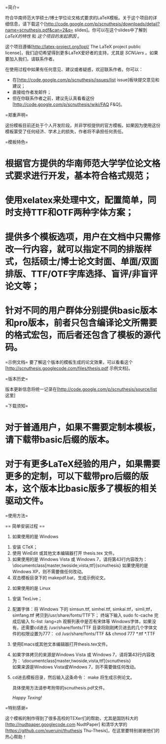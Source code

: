 =简介=

符合华南师范大学硕士/博士学位论文格式要求的LaTeX模板。关于这个项目的详细信息，请下载这个[http://code.google.com/p/scnuthesis/downloads/detail?name=scnuthesis.pdf&can=2&q= slides]。你可以在这个slides中了解到 *LaTeX的特性* 和 *这个项目的发起原因* 。

这个项目遵循[http://latex-project.org/lppl/ The LaTeX project public license]，我们迫切希望得到更多LaTeX爱好者的支持，尤其是 _SCNUers_ 。如果要加入我们，请联系作者。

在使用过程中如果有任何意见、建议或者疑惑，欢迎联系作者。你可以：
  * 在[http://code.google.com/p/scnuthesis/issues/list issue]板块提交意见和建议；
  * 直接给作者发邮件；
  * 但在你联系作者之前，建议先认真看看这份[http://code.google.com/p/scnuthesis/wiki/FAQ F&Q]。


=郑重声明=

这份模板目前还处于个人开发阶段，并非学校提供的官方模板。如果因为使用这份模板蒙受了任何经济、学术上的损失，作者将不承担任何责任。


=模板特色=

  # 根据官方提供的华南师范大学学位论文格式要求进行开发，基本符合格式规范；
  # 使用xelatex来处理中文，配置简单，同时支持TTF和OTF两种字体方案；
  # 提供多个模板选项，用户在文档中只需修改一行内容，就可以指定不同的排版样式，包括硕士/博士论文封面、单面/双面排版、TTF/OTF字库选择、盲评/非盲评论文等；
  # 针对不同的用户群体分别提供basic版本和pro版本，前者只包含编译论文所需要的格式宏包，而后者还包含了模板的源代码。


=示例文档=
要了解这个版本的模板生成的论文效果，可以看看这个[http://scnuthesis.googlecode.com/files/thesis.pdf 示例文档]。

=版本历史=

版本更新信息将统一记录在[http://code.google.com/p/scnuthesis/source/list 这里]


=下载须知=

  # 对于普通用户，如果不需要定制本模板，请下载带basic后缀的版本。
  # 对于有更多LaTeX经验的用户，如果需要更多的定制，可以下载带pro后缀的版本，这个版本比basic版多了模板的相关驱动文件。



=使用方法=

== 简单安装过程 ==

1) 如果使用的是 Windows
  1. 安装 CTeX；
  2. 使用 WinEdit 或其他文本编辑器打开 thesis.tex 文件。
  3. 如果使用的是 Windows Vista 或 Windows 7，请将第43行内容改为：
           \documentclass[master,twoside,vista,ttf]{scnuthesis}	
     如果使用的是 Windows XP，则不需要做任何改动。
  4. 双击模板目录下的 makepdf.bat，生成示例论文。

2) 如果使用的是 Linux
  1. 安装 TexLive；
  2. 配置字体：将 Windows 下的 simsun.ttf, simhei.ttf, simkai.ttf，simli,ttf，simfang.ttf 拷贝到/usr/share/fonts/TTF下；
     终端下输入
          sudo fc-cache
     完成后输入
          fc-list :lang=zh
     观察列表中是否有宋体等 Windows字体，如果没有，还需要cd进去 /usr/share/fonts/TTF 目录将刚刚拷贝进去的几个字体文件的权限设置为777：
	  cd /usr/share/fonts/TTF && chmod 777 *.ttf *.TTF	  
  3. 使用Emacs或其他文本编辑器打开thesis.tex文件。
  4. 如果字体拷贝的来源是Windows Vista 或 Windows 7，请将第43行内容改为：
      \documentclass[master,twoside,vista,ttf]{scnuthesis}	
     如果来源是Windows Vista或Windows 7，则不需要做任何改动。
  5. cd进去模板目录，然后输入这条命令：
	  make
     将生成示例论文。

     具体使用方法请参考附带的scnuthesis.pdf文件。

     *Happy Texing!*

=特别感谢=

  这个模板的制作得到了很多高校的TEXer们的帮助，尤其是国防科大的 [http://nudtpaper.googlecode.com NudtPaper] 和清华大学的 [https://github.com/xueruini/thuthesis Thu-Thesis]，在这里要特别谢谢他们的热心帮助！

